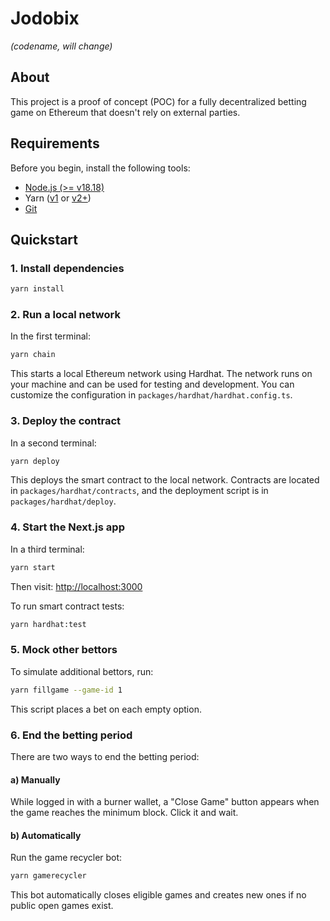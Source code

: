 # Jodobix

_(codename, will change)_

## About

This project is a proof of concept (POC) for a fully decentralized betting game on Ethereum that doesn't rely on external parties.

## Requirements

Before you begin, install the following tools:

- [Node.js (>= v18.18)](https://nodejs.org/en/download/)
- Yarn ([v1](https://classic.yarnpkg.com/en/docs/install/) or [v2+](https://yarnpkg.com/getting-started/install))
- [Git](https://git-scm.com/downloads)

## Quickstart

### 1. Install dependencies

```sh
yarn install
```

### 2. Run a local network

In the first terminal:

```sh
yarn chain
```

This starts a local Ethereum network using Hardhat. The network runs on your machine and can be used for testing and development. You can customize the configuration in `packages/hardhat/hardhat.config.ts`.

### 3. Deploy the contract

In a second terminal:

```sh
yarn deploy
```

This deploys the smart contract to the local network. Contracts are located in `packages/hardhat/contracts`, and the deployment script is in `packages/hardhat/deploy`.

### 4. Start the Next.js app

In a third terminal:

```sh
yarn start
```

Then visit: [http://localhost:3000](http://localhost:3000)

To run smart contract tests:

```sh
yarn hardhat:test
```

### 5. Mock other bettors

To simulate additional bettors, run:

```sh
yarn fillgame --game-id 1
```

This script places a bet on each empty option.

### 6. End the betting period

There are two ways to end the betting period:

#### a) Manually

While logged in with a burner wallet, a "Close Game" button appears when the game reaches the minimum block. Click it and wait.

#### b) Automatically

Run the game recycler bot:

```sh
yarn gamerecycler
```

This bot automatically closes eligible games and creates new ones if no public open games exist.
